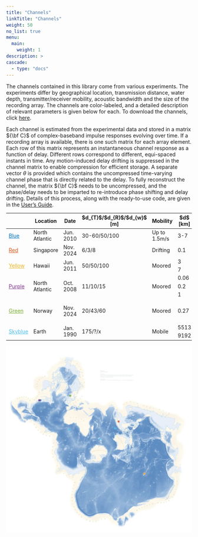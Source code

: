 ```yaml
---
title: "Channels"
linkTitle: "Channels"
weight: 50
no_list: true
menu:
  main:
    weight: 1
description: >
cascade:
  - type: "docs"
---
```


The channels contained in this library come from various experiments. The experiments differ by geographical location, transmission distance, water depth, transmitter/receiver mobility, acoustic bandwidth and the size of the recording array. The channels are color-labeled, and a detailed description of relevant parameters is given below for each. To download the channels, click [here](https://www.dropbox.com/scl/fo/3gyt4cgw47jfx716v0epd/AIqYaL5S2RxGylREu3sn-vY?rlkey=w2mvoklkm42zrrf6k6lwlzcxu&st=u3u6b5r9&dl=0).

Each channel is estimated from the experimental data and stored in a matrix ${\bf C}$ of complex-baseband impulse responses evolving over time. If a recording array is available, there is one such matrix for each array element. Each row of this matrix represents an instantaneous channel response as a function of delay. Different rows correspond to different, equi-spaced instants in time. Any motion-induced delay drifting is suppressed in the channel matrix to enable compression for efficient storage. A separate vector $\theta$ is provided which contains the uncompressed time-varying channel phase that is directly related to the delay. To fully reconstruct the channel, the matrix ${\bf C}$ needs to be uncompressed, and the phase/delay needs to be imparted to re-introduce phase shifting and delay drifting. Details of this process, along with the ready-to-use code, are given in the [User’s Guide](/docs).


<style>
  th {
    font-size: 14px;
  }
  td {
    font-size: 14px;
  }
</style>
<table><thead>
  <tr>
    <th></th>
    <th>Location</th>
    <th>Date</th>
    <th>$d_{T}$/$d_{R}$/$d_{w}$ [m]</th>
    <th>Mobility</th>
    <th>$d$ [km]</th>
    <th>$f_c$ [kHz]</th>
    <th>$R$ [kHz]</th>
    <th>Array</th>
    <th>$M$</th>
    <th>$\ell$ [m]</th>
  </tr></thead>
<tbody>
  <tr>
    <td><a href="blue" style="color: #0072BD">Blue</a></td>
    <td>North Atlantic</td>
    <td>Jun. 2010</td>
    <td>30-60/50/100</td>
    <td>Up to 1.5m/s</td>
    <td>3-7</td>
    <td>13</td>
    <td>$10^7/2048$</td>
    <td>Vertical</td>
    <td>12</td>
    <td>12</td>
  </tr>
  <tr>
    <td><a href="red" style="color: #D95319">Red</a></td>
    <td>Singapore</td>
    <td>Nov. 2024</td>
    <td>6/3/8</td>
    <td>Drifting</td>
    <td>0.1</td>
    <td>25</td>
    <td>9.6</td>
    <td>Vertical</td>
    <td>3</td>
    <td>0.8</td>
  </tr>
  <tr>
    <td rowspan="2"><a href="yellow" style="color: #EDB120">Yellow</a></td>
    <td rowspan="2">Hawaii</td>
    <td rowspan="2">Jun. 2011</td>
    <td rowspan="2">50/50/100</td>
    <td rowspan="2">Moored</td>
    <td>3</td>
    <td rowspan="2">13</td>
    <td rowspan="2">6.25</td>
    <td rowspan="2">Vertical</td>
    <td rowspan="2">24</td>
    <td>5</td>
  </tr>
  <tr>
    <td>7</td>
    <td>20</td>
  </tr>
  <tr>
    <td rowspan="3"><a href="purple" style="color: #7E2F8E">Purple</a></td>
    <td rowspan="3">North Atlantic</td>
    <td rowspan="3">Oct. 2008</td>
    <td rowspan="3">11/10/15</td>
    <td rowspan="3">Moored</td>
    <td>0.06</td>
    <td rowspan="3">12.5</td>
    <td rowspan="3">6.5</td>
    <td>Cross</td>
    <td>32</td>
    <td>3.75</td>
  </tr>
  <tr>
    <td>0.2</td>
    <td>Vertical</td>
    <td>24</td>
    <td>5</td>
  </tr>
  <tr>
    <td>1</td>
    <td>Vertical</td>
    <td>12</td>
    <td>12</td>
  </tr>
  <tr>
    <td rowspan="3"><a href="green" style="color: #77AC30">Green</a></td>
    <td rowspan="3">Norway</td>
    <td rowspan="3">Nov. 2024</td>
    <td rowspan="3">20/43/60</td>
    <td rowspan="3">Moored</td>
    <td rowspan="3">0.27</td>
    <td>6</td>
    <td>4.5</td>
    <td colspan="3" rowspan="3">N/A</td>
  </tr>
  <tr>
    <td>11.52</td>
    <td>5.625</td>
  </tr>
  <tr>
    <td>28</td>
    <td>9</td>
  </tr>
  <tr>
    <td rowspan="3"><a href="sky" style="color: #4DBFEF">Skyblue</a></td>
    <td rowspan="2">Earth</td>
    <td rowspan="2">Jan. 1990</td>
    <td rowspan="2">175/?/x</td>
    <td rowspan="2">Mobile</td>
    <td>5513</td>
    <td rowspan="2">57</td>
    <td rowspan="2">11.4</td>
    <td colspan="3">N/A</td>
  </tr>
  <tr>
    <td>9192</td>
    <td>Vertical</td>
    <td>4</td>
    <td>?</td>
  </tr>
</tbody></table>

![](SpilhausBathymetry.jpg)
